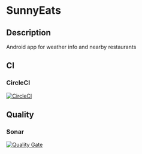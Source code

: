 # SunnyEats

## Description
Android app for weather info and nearby restaurants

## CI
### CircleCI
[![CircleCI](https://circleci.com/gh/Calebzor/SunnyEats.svg?style=shield&circle-token=40a4339bd2eef365634c7457ad95ce19c21bcb37)](https://circleci.com/gh/Calebzor/SunnyEats)

## Quality
### Sonar
[![Quality Gate](https://sonarcloud.io/api/badges/gate?key=SunnyEats)](https://sonarcloud.io/dashboard/index/SunnyEats)
